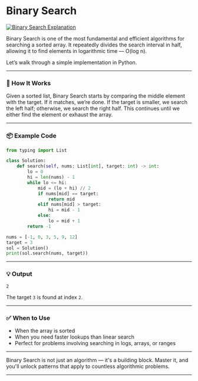# Binary Search

[![Binary Search Explanation](https://img.youtube.com/vi/zavvULEZPhc/0.jpg)](https://www.youtube.com/watch?v=zavvULEZPhc)

Binary Search is one of the most fundamental and efficient algorithms for searching a sorted array. It repeatedly divides the search interval in half, allowing it to find elements in logarithmic time — O(log n).

Let’s walk through a simple implementation in Python.

---

### 🧠 How It Works

Given a sorted list, Binary Search starts by comparing the middle element with the target. If it matches, we’re done. If the target is smaller, we search the left half; otherwise, we search the right half. This continues until we either find the element or exhaust the array.

---

### 📦 Example Code

```python
from typing import List

class Solution:
    def search(self, nums: List[int], target: int) -> int:
        lo = 0
        hi = len(nums) - 1
        while lo <= hi:
            mid = (lo + hi) // 2
            if nums[mid] == target:
                return mid
            elif nums[mid] > target:
                hi = mid - 1
            else:
                lo = mid + 1
        return -1

nums = [-1, 0, 3, 5, 9, 12]
target = 3
sol = Solution()
print(sol.search(nums, target))
```

---

### 💡 Output

```
2
```

The target `3` is found at index `2`.

---

### ✅ When to Use

- When the array is sorted
- When you need faster lookups than linear search
- Perfect for problems involving searching in logs, arrays, or ranges

---

Binary Search is not just an algorithm — it's a building block. Master it, and you'll unlock patterns that apply to countless algorithmic problems.

---
